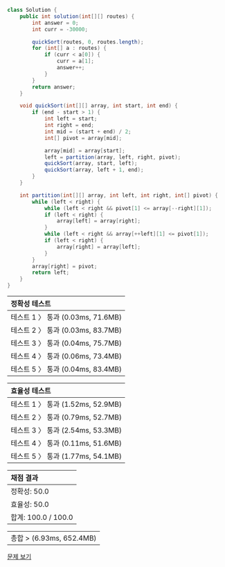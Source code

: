 ```java
class Solution {
    public int solution(int[][] routes) {
        int answer = 0;
        int curr = -30000;

        quickSort(routes, 0, routes.length);
        for (int[] a : routes) {
            if (curr < a[0]) {
                curr = a[1];
                answer++;
            }
        }
        return answer;
    }

    void quickSort(int[][] array, int start, int end) {
        if (end - start > 1) {
            int left = start;
            int right = end;
            int mid = (start + end) / 2;
            int[] pivot = array[mid];

            array[mid] = array[start];
            left = partition(array, left, right, pivot);
            quickSort(array, start, left);
            quickSort(array, left + 1, end);
        }
    }

    int partition(int[][] array, int left, int right, int[] pivot) {
        while (left < right) {
            while (left < right && pivot[1] <= array[--right][1]);
            if (left < right) {
                array[left] = array[right];
            }
            while (left < right && array[++left][1] <= pivot[1]);
            if (left < right) {
                array[right] = array[left];
            }
        }
        array[right] = pivot;
        return left;
    }
}
```
 | 정확성 테스트 |
 |  :-  |
 | 테스트 1 〉 통과 (0.03ms, 71.6MB) |
 | 테스트 2 〉 통과 (0.03ms, 83.7MB) |
 | 테스트 3 〉 통과 (0.04ms, 75.7MB) |
 | 테스트 4 〉 통과 (0.06ms, 73.4MB) |
 | 테스트 5 〉 통과 (0.04ms, 83.4MB) |

 | 효율성 테스트 |
 | :- |
 | 테스트 1 〉 통과 (1.52ms, 52.9MB) |
 | 테스트 2 〉 통과 (0.79ms, 52.7MB) |
 | 테스트 3 〉 통과 (2.54ms, 53.3MB) |
 | 테스트 4 〉 통과 (0.11ms, 51.6MB) |
 | 테스트 5 〉 통과 (1.77ms, 54.1MB) |

 | 채점 결과 |
 | :- |
 | 정확성: 50.0 |
 | 효율성: 50.0 |
 | 합계: 100.0 / 100.0 |

 ||
 | :- |
 | 총합 > (6.93ms, 652.4MB) |

[문제 보기](https://programmers.co.kr/learn/courses/30/lessons/42884?language=java)